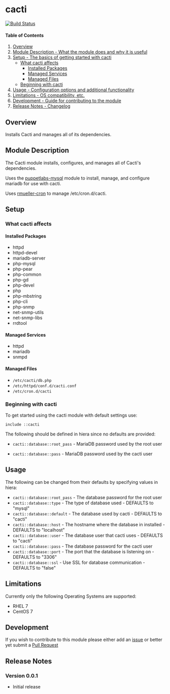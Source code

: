 # cacti

[![Build Status](https://travis-ci.org/garrettrowell/puppet-cacti.svg?branch=master)](https://travis-ci.org/garrettrowell/puppet-cacti)

#### Table of Contents

1. [Overview](#overview)
2. [Module Description - What the module does and why it is useful](#module-description)
3. [Setup - The basics of getting started with cacti](#setup)
    * [What cacti affects](#what-cacti-affects)
      * [Installed Packages](#installed-packages)
      * [Managed Services](#managed-services)
      * [Managed Files](#managed-files)
    * [Beginning with cacti](#beginning-with-cacti)
4. [Usage - Configuration options and additional functionality](#usage)
5. [Limitations - OS compatibility, etc.](#limitations)
6. [Development - Guide for contributing to the module](#development)
7. [Release Notes - Changelog](#release-notes)

## Overview

Installs Cacti and manages all of its dependencies.

## Module Description

The Cacti module installs, configures, and manages all of Cacti's dependencies.

Uses the [puppetlabs-mysql](https://github.com/puppetlabs/puppetlabs-mysql) module to install, manage, and configure mariadb for use with cacti.

Uses [rmueller-cron](https://github.com/roman-mueller/rmueller-cron) to manage /etc/cron.d/cacti.


## Setup

### What cacti affects

#### Installed Packages

* httpd
* httpd-devel
* mariadb-server
* php-mysql
* php-pear
* php-common
* php-gd
* php-devel
* php
* php-mbstring
* php-cli
* php-snmp
* net-snmp-utils
* net-snmp-libs
* rrdtool

#### Managed Services

* httpd
* mariadb
* snmpd

#### Managed Files
* `/etc/cacti/db.php`
* `/etc/httpd/conf.d/cacti.conf`
* `/etc/cron.d/cacti`

### Beginning with cacti
To get started using the cacti module with default settings use:

`include ::cacti`

The following should be defined in hiera since no defaults are provided:

* `cacti::database::root_pass` - MariaDB password used by the root user

* `cacti::database::pass` - MariaDB password used by the cacti user

## Usage

The following can be changed from their defaults by specifying values in hiera:

* `cacti::database::root_pass` - The database password for the root user
* `cacti::database::type` - The type of database used - DEFAULTS to "mysql"
* `cacti::database::default` - The database used by cacti - DEFAULTS to "cacti"
* `cacti::database::host` - The hostname where the database in installed - DEFAULTS to "localhost"
* `cacti::database::user` - The database user that cacti uses - DEFAULTS to "cacti"
* `cacti::database::pass` - The database password for the cacti user
* `cacti::database::port` - The port that the database is listening on - DEFAULTS to "3306"
* `cacti::database::ssl` - Use SSL for database communication - DEFAULTS to "false"

## Limitations

Currently only the following Operating Systems are supported:

* RHEL 7
* CentOS 7

## Development

If you wish to contribute to this module please either add an [issue](https://github.com/garrettrowell/puppet-cacti/issues) or better yet submit a [Pull Request](https://github.com/garrettrowell/puppet-cacti/pulls)

## Release Notes

### Version 0.0.1
* Initial release
